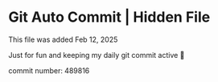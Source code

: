 # Git Auto Commit | Hidden File

This file was added Feb 12, 2025

Just for fun and keeping my daily git commit active 🤪

commit number: 489816
